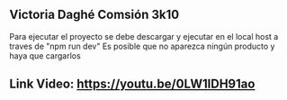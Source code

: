 ## Victoria Daghé  Comsión 3k10

Para ejecutar el proyecto se debe descargar y ejecutar en el local host a traves de "npm run dev"
Es posible que no aparezca ningún producto y haya que cargarlos
## Link Video: https://youtu.be/0LW1lDH91ao
